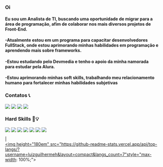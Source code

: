
<h3>Oi</h3>
<h4>Eu sou um Analista de TI, buscando uma oportunidade de migrar para a área de programação, afim de colaborar nos mais diversos projetos de Front-End.</h4>
<h4>-Atualmente estou em um programa para capacitar desenvolvedores FullStack, onde estou aprimorando minhas habilidades em programação e aprendendo mais sobre frameworks. </h4>
<h4>-Estou estudando pelo Devmedia e tenho o apoio da minha namorada para estudar pela Alura. </h4>
<h4>-Estou aprimorando minhas soft skills, trabalhando meu relacionamento humano para fortalecer minhas habilidades subjetivas</h4>


<h3>Contatos 📞</h3>

<a href="https://github.com/luizguilhermeh"> </a>

<a href="https://www.linkedin.com/in/luizguilhermecosta/" rel="nofollow"> 
<img align="center" src="https://img.shields.io/badge/LinkedIn-0077B5?style=for-the-badge&logo=linkedin&logoColor=white"/></a>

<a href="mailto:luizguilhermehgo@gmail.com">
<img align="center" src="https://img.shields.io/badge/Gmail-D14836?style=for-the-badge&logo=gmail&logoColor=white"/></a> 

<a href="https://pt.stackoverflow.com/users/199423/luizguilhermeh"> 
<img align="center" src="https://img.shields.io/badge/Stack_Overflow-FE7A16?style=for-the-badge&logo=stack-overflow&logoColor=white"/></a> 

<a href="https://telegram.me/luizguilhermeh">
<img align="center" src="https://img.shields.io/badge/Telegram-2CA5E0?style=for-the-badge&logo=telegram&logoColor=white"/></a>


<h3>Hard Skills 🧠​💡​</h3>
<a>
<img align="center" src="https://img.shields.io/badge/Angular-DD0031?style=for-the-badge&logo=angular&logoColor=white " />
<img align="center" src="https://img.shields.io/badge/Bootstrap-563D7C?style=for-the-badge&logo=bootstrap&logoColor=white" />
<img align="center" src="https://img.shields.io/badge/React-20232A?style=for-the-badge&logo=react&logoColor=61DAFB " />
<img align="center" src="https://img.shields.io/badge/HTML5-E34F26?style=for-the-badge&logo=html5&logoColor=white " />
<img align="center" src="https://img.shields.io/badge/CSS3-1572B6?style=for-the-badge&logo=css3&logoColor=white " />
<img align="center" src="https://img.shields.io/badge/TypeScript-007ACC?style=for-the-badge&logo=typescript&logoColor=white " />
<img align="center" src="https://img.shields.io/badge/Visual_Studio_Code-0078D4?style=for-the-badge&logo=visual%20studio%20code&logoColor=white " />
</a>

|<br />
<a href="https://github.com/luizguilhermeh">
<img height="180em" src="https://github-readme-stats.vercel.app/api/top-langs/?username=luizguilhermeh&layout=compact&langs_count=7"style="max-width: 100%;"></a>
